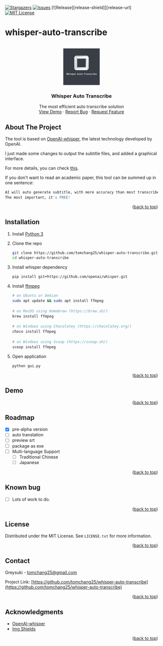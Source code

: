 <div id="top"></div>

[![Stargazers][stars-shield]][stars-url]
[![Issues][issues-shield]][issues-url]
[![Release][release-shield]][release-url]
[![MIT License][license-shield]][license-url]


# whisper-auto-transcribe

<!-- PROJECT LOGO -->
<br />
<div align="center">
  <a href="https://github.com/tomchang25/whisper-auto-transcribe">
    <img src="images/logo.png" alt="Logo" width="120" height="120">
  </a>

  <h3 align="center">Whisper Auto Transcribe</h3>

  <p align="center">
    The most efficient auto transcribe solution
    <br />
    <a href="https://github.com/tomchang25/whisper-auto-transcribe">View Demo</a>
    ·
    <a href="https://github.com/tomchang25/whisper-auto-transcribe/issues">Report Bug</a>
    ·
    <a href="https://github.com/tomchang25/whisper-auto-transcribe/issues">Request Feature</a>
  </p>
</div>

<!-- ABOUT THE PROJECT -->
## About The Project

The tool is based on [OpenAI-whisper](https://github.com/openai/whisper), the latest technology developed by OpenAI. 

I just made some changes to output the subtitle files, and added a graphical interface.

For more details, you can check [this](https://cdn.openai.com/papers/whisper.pdf).

If you don't want to read an academic paper, this tool can be summed up in one sentence: 

   ```sh
   AI will auto generate subtitle, with more accuracy than most transcribe commercial software.
   The most important, it's FREE!
   ```

<p align="right">(<a href="#top">back to top</a>)</p>

<!-- GETTING STARTED -->
## Installation

1. Install [Python 3](https://www.python.org/downloads/)

2. Clone the repo
   ```sh
   git clone https://github.com/tomchang25/whisper-auto-transcribe.git
   cd whisper-auto-transcribe
   ```
3. Install whisper dependency
   ```sh
   pip install git+https://github.com/openai/whisper.git 
   ```
4. Install [ffmpeg](https://ffmpeg.org/)
   ```sh
   # on Ubuntu or Debian
   sudo apt update && sudo apt install ffmpeg

   # on MacOS using Homebrew (https://brew.sh/)
   brew install ffmpeg

   # on Windows using Chocolatey (https://chocolatey.org/)
   choco install ffmpeg

   # on Windows using Scoop (https://scoop.sh/)
   scoop install ffmpeg

   ```
5. Open application
   ```sh
   python gui.py
   ```

<p align="right">(<a href="#top">back to top</a>)</p>

<!-- ROADMAP -->
## Demo

<p align="right">(<a href="#top">back to top</a>)</p>


<!-- ROADMAP -->
## Roadmap

- [x] pre-alpha version
- [ ] auto translation
- [ ] preview srt
- [ ] package as exe
- [ ] Multi-language Support
    - [ ] Traditional Chinese
    - [ ] Japanese

<p align="right">(<a href="#top">back to top</a>)</p>

## Known bug
- [ ] Lots of work to do.

<p align="right">(<a href="#top">back to top</a>)</p>


<!-- LICENSE -->
## License

Distributed under the MIT License. See `LICENSE.txt` for more information.

<p align="right">(<a href="#top">back to top</a>)</p>


<!-- CONTACT -->
## Contact

Greysuki  - tomchang25@gmail.com

Project Link: [https://github.com/tomchang25/whisper-auto-transcribe](https://github.com/tomchang25/whisper-auto-transcribe)

<p align="right">(<a href="#top">back to top</a>)</p>



<!-- ACKNOWLEDGMENTS -->
## Acknowledgments

* [OpenAI-whisper](https://github.com/openai/whisper)
* [Img Shields](https://shields.io)

<p align="right">(<a href="#top">back to top</a>)</p>

<!-- MARKDOWN LINKS & IMAGES -->
<!-- https://www.markdownguide.org/basic-syntax/#reference-style-links -->
[stars-shield]: https://img.shields.io/github/stars/tomchang25/whisper-auto-transcribe.svg?style=for-the-badge
[stars-url]: https://github.com/tomchang25/whisper-auto-transcribe/stargazers
[issues-shield]: https://img.shields.io/github/issues/tomchang25/whisper-auto-transcribe.svg?style=for-the-badge
[issues-url]: https://github.com/tomchang25/whisper-auto-transcribe/issues
[license-shield]: https://img.shields.io/github/license/tomchang25/whisper-auto-transcribe.svg?style=for-the-badge
[license-url]: https://github.com/tomchang25/whisper-auto-transcribe/LICENSE.txt

